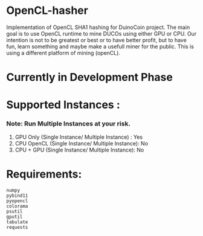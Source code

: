 # OpenCL-hasher
Implementation of OpenCL SHA1 hashing for DuinoCoin project. The main goal is to use OpenCL runtime to mine DUCOs using either GPU or CPU. Our intention is not to be greatest or best or to have better profit, but to have fun, learn something and maybe make a usefull miner for the public. This is using a different platform of mining (openCL).

# Currently in Development Phase

 # Supported Instances : 
  ### Note: Run Multiple Instances at your risk.
   1. GPU Only (Single Instance/ Multiple Instance) : Yes
   2. CPU OpenCL (Single Instance/ Multiple Instance): No
   3. CPU + GPU (Single Instance/ Multiple Instance): No


# Requirements:

    numpy
    pybind11
    pyopencl
    colorama
    psutil
    gputil
    tabulate
    requests
